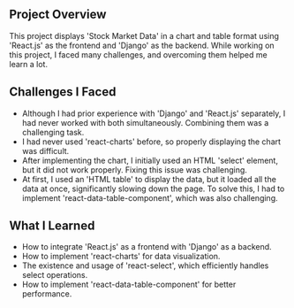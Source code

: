 <h2>Project Overview</h2>
<p>This project displays 'Stock Market Data' in a chart and table format using 'React.js' as the frontend and 'Django' as the backend. While working on this project, I faced many challenges, and overcoming them helped me learn a lot.</p>

<h2>Challenges I Faced</h2>
<ul>
 <li>Although I had prior experience with 'Django' and 'React.js' separately, I had never worked with both simultaneously. Combining them was a challenging task.</li> 
  <li>I had never used 'react-charts' before, so properly displaying the chart was difficult.</li> 
  <li>After implementing the chart, I initially used an HTML 'select' element, but it did not work properly. Fixing this issue was challenging. </li> 
  <li>At first, I used an 'HTML table' to display the data, but it loaded all the data at once, significantly slowing down the page. To solve this, I 
     had to implement 'react-data-table-component', which was also challenging. </li>
</ul>

<h2>What I Learned</h2>
<ul> 
  <li>How to integrate 'React.js' as a frontend with 'Django' as a backend.</li> 
  <li>How to implement 'react-charts' for data visualization.</li> 
  <li>The existence and usage of 'react-select', which efficiently handles select operations.</li> 
  <li>How to implement 'react-data-table-component' for better performance.</li> 
</ul>

